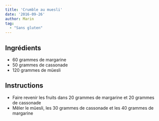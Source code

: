 ```yaml
---
title: 'Crumble au muesli'
date: '2016-09-26'
author: Marin
tag: 
  - "Sans gluten"
---
```

## Ingrédients
- 60 grammes de margarine
- 50 grammes de cassonade
- 120 grammes de müesli

## Instructions
- Faire revenir les fruits dans 20 grammes de margarine et 20 grammes de cassonade
- Mêler le müesli, les 30 grammes de cassonade et les 40 grammes de margarine

